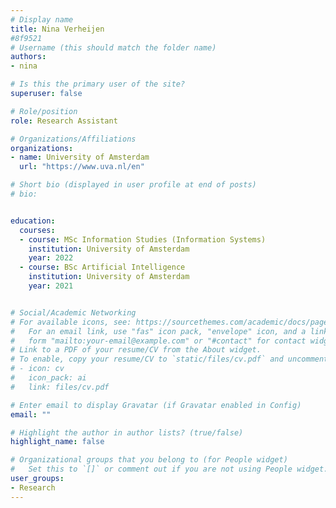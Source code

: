 ```yaml
---
# Display name
title: Nina Verheijen
#8f9521
# Username (this should match the folder name)
authors:
- nina

# Is this the primary user of the site?
superuser: false

# Role/position
role: Research Assistant

# Organizations/Affiliations
organizations:
- name: University of Amsterdam
  url: "https://www.uva.nl/en"

# Short bio (displayed in user profile at end of posts)
# bio:


education:
  courses:
  - course: MSc Information Studies (Information Systems)
    institution: University of Amsterdam
    year: 2022
  - course: BSc Artificial Intelligence
    institution: University of Amsterdam
    year: 2021


# Social/Academic Networking
# For available icons, see: https://sourcethemes.com/academic/docs/page-builder/#icons
#   For an email link, use "fas" icon pack, "envelope" icon, and a link in the
#   form "mailto:your-email@example.com" or "#contact" for contact widget.
# Link to a PDF of your resume/CV from the About widget.
# To enable, copy your resume/CV to `static/files/cv.pdf` and uncomment the lines below.
# - icon: cv
#   icon_pack: ai
#   link: files/cv.pdf

# Enter email to display Gravatar (if Gravatar enabled in Config)
email: ""

# Highlight the author in author lists? (true/false)
highlight_name: false

# Organizational groups that you belong to (for People widget)
#   Set this to `[]` or comment out if you are not using People widget.
user_groups:
- Research
---
```

